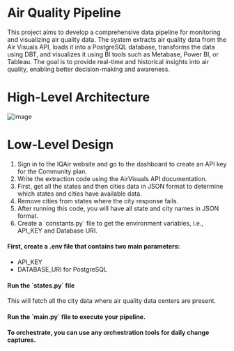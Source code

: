 # Air Quality Pipeline

This project aims to develop a comprehensive data pipeline for monitoring and visualizing air quality data. The system extracts air quality data from the Air Visuals API, loads it into a PostgreSQL database, transforms the data using DBT, and visualizes it using BI tools such as Metabase, Power BI, or Tableau. The goal is to provide real-time and historical insights into air quality, enabling better decision-making and awareness.

# High-Level Architecture
![image](https://github.com/user-attachments/assets/dfe790e7-bed3-491c-a136-233961505321)

# Low-Level Design
<ol>
<li>Sign in to the IQAir website and go to the dashboard to create an API key for the Community plan.</li>
<li>Write the extraction code using the AirVisuals API documentation.</li>
<li>First, get all the states and then cities data in JSON format to determine which states and cities have available data.</li>
<li>Remove cities from states where the city response fails.</li>
<li>After running this code, you will have all state and city names in JSON format.</li>
<li>Create a `constants.py` file to get the environment variables, i.e., API_KEY and Database URI.</li>
</ol>

<h4>First, create a .env file that contains two main parameters:</h4>
<ul>
    <li>API_KEY</li>
    <li>DATABASE_URI for PostgreSQL</li>
</ul>

<h4>Run the `states.py` file</h4>
This will fetch all the city data where air quality data centers are present.

<h4>Run the `main.py` file to execute your pipeline.</h4>

<h4>To orchestrate, you can use any orchestration tools for daily change captures.</h4>

